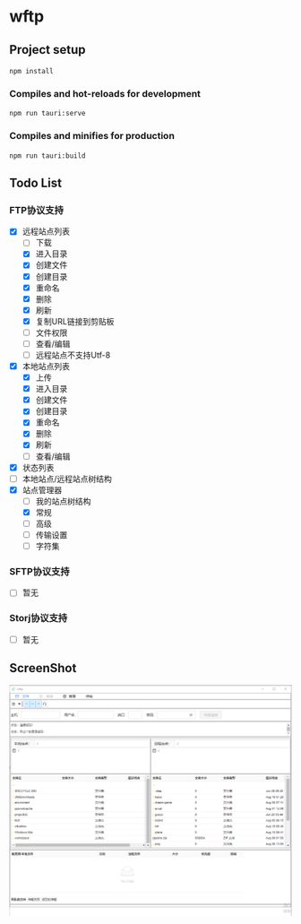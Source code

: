 # wftp

## Project setup
```
npm install
```

### Compiles and hot-reloads for development
```
npm run tauri:serve
```
### Compiles and minifies for production
```
npm run tauri:build
```

## Todo List


### FTP协议支持
  - [x] 远程站点列表
    - [ ] 下载
    - [x] 进入目录 
    - [x] 创建文件
    - [x] 创建目录 
    - [x] 重命名 
    - [x] 删除 
    - [x] 刷新 
    - [x] 复制URL链接到剪贴板 
    - [ ] 文件权限 
    - [ ] 查看/编辑 
    - [ ] 远程站点不支持Utf-8 
  - [x] 本地站点列表
    - [x] 上传
    - [x] 进入目录 
    - [x] 创建文件
    - [x] 创建目录 
    - [x] 重命名 
    - [x] 删除 
    - [x] 刷新 
    - [ ] 查看/编辑 
  - [x] 状态列表
  - [ ] 本地站点/远程站点树结构
  - [x] 站点管理器
    - [ ] 我的站点树结构
    - [x] 常规
    - [ ] 高级
    - [ ] 传输设置
    - [ ] 字符集

### SFTP协议支持  
- [ ] 暂无
### Storj协议支持  
- [ ] 暂无


## ScreenShot

 ![图片](./screenshot/main.png)